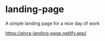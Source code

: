 # landing-page

A simple landing page for a nice day of work

https://alyra-landing-page.netlify.app/
